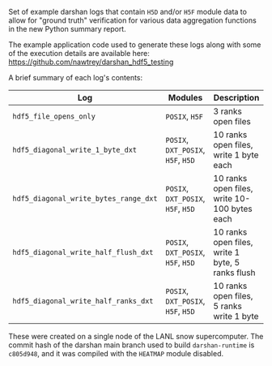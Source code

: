Set of example darshan logs that contain `H5D` and/or `H5F` module data
to allow for "ground truth" verification for various data aggregation
functions in the new Python summary report.

The example application code used to generate these logs along with
some of the execution details are available here:
https://github.com/nawtrey/darshan_hdf5_testing

A brief summary of each log's contents:

| Log                                   | Modules                            | Description                                      |
|---------------------------------------|------------------------------------|--------------------------------------------------|
| `hdf5_file_opens_only`                | `POSIX`, `H5F`                     | 3 ranks open files                               |
| `hdf5_diagonal_write_1_byte_dxt`      | `POSIX`, `DXT_POSIX`, `H5F`, `H5D` | 10 ranks open files, write 1 byte each           |
| `hdf5_diagonal_write_bytes_range_dxt` | `POSIX`, `DXT_POSIX`, `H5F`, `H5D` | 10 ranks open files, write 10-100 bytes each     |
| `hdf5_diagonal_write_half_flush_dxt`  | `POSIX`, `DXT_POSIX`, `H5F`, `H5D` | 10 ranks open files, write 1 byte, 5 ranks flush |
| `hdf5_diagonal_write_half_ranks_dxt`  | `POSIX`, `DXT_POSIX`, `H5F`, `H5D` | 10 ranks open files, 5 ranks write 1 byte        |


These were created on a single node of the LANL snow supercomputer. The
commit hash of the darshan main branch used to build `darshan-runtime`
is `c805d948`, and it was compiled with the `HEATMAP` module disabled.
